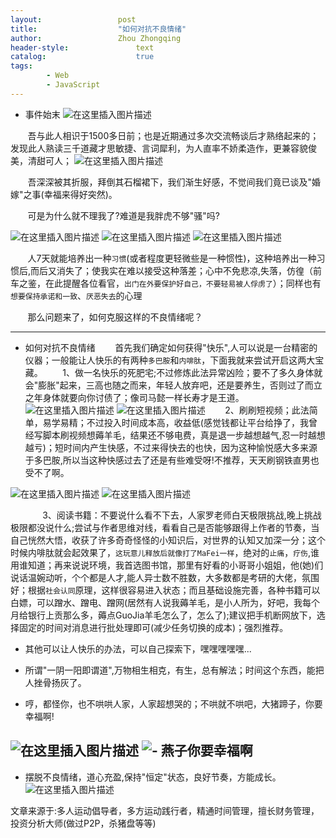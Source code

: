 ```yaml
---
layout:					post
title:					"如何对抗不良情绪"
author:					Zhou Zhongqing
header-style:				text
catalog:					true
tags:
		- Web
		- JavaScript
---
```

- 事件始末
![在这里插入图片描述](https://i-blog.csdnimg.cn/blog_migrate/39bfc5735a6d8aeb38535aeccd7e157b.png#pic_center)

&nbsp;&nbsp;&nbsp;&nbsp;&nbsp;&nbsp;&nbsp;吾与此人相识于1500多日前；也是近期通过多次交流畅谈后才熟络起来的；发现此人熟读三千道藏才思敏捷、言词犀利，为人直率不娇柔造作，更兼容貌俊美，清甜可人；
![在这里插入图片描述](https://i-blog.csdnimg.cn/blog_migrate/47b25c83390a435bb18d3f817908846f.gif#pic_center)

&nbsp;&nbsp;&nbsp;&nbsp;&nbsp;&nbsp;&nbsp;吾深深被其折服，拜倒其石榴裙下，我们渐生好感，不觉间我们竟已谈及"婚嫁"之事(幸福来得好突然)。

&nbsp;&nbsp;&nbsp;&nbsp;&nbsp;&nbsp;&nbsp;可是为什么就不理我了?难道是我胖虎不够"骚"吗?

![在这里插入图片描述](https://i-blog.csdnimg.cn/blog_migrate/9d68805de9d68b76a45bf964cecbc80a.png#pic_center)
 ![在这里插入图片描述](https://i-blog.csdnimg.cn/blog_migrate/45e5dd1a9647141e4a23ede7d3569847.png#pic_center)
 ![在这里插入图片描述](https://i-blog.csdnimg.cn/blog_migrate/4c4f21832d3735604dfcf9ed64953f49.png#pic_center)
 
&nbsp;&nbsp;&nbsp;&nbsp;&nbsp;&nbsp;&nbsp;人7天就能培养出一种`习惯`(或者程度更轻微些是一种惯性)，这种培养出一种习惯后,而后又消失了；使我实在难以接受这种落差；心中不免悲凉,失落，仿徨（前车之鉴，在此提醒各位看官，`出门在外要保护好自己，不要轻易被人俘虏了`）；同样也有`想要保持承诺和一致`、`厌恶失去`的心理

&nbsp;&nbsp;&nbsp;&nbsp;&nbsp;&nbsp;&nbsp;那么问题来了，如何克服这样的不良情绪呢？

------------------------------------------------------------------------------------------------------------
- 如何对抗不良情绪
&nbsp;&nbsp;&nbsp;&nbsp;&nbsp;&nbsp;&nbsp;首先我们确定如何获得"快乐",人可以说是一台精密的仪器；一般能让人快乐的有两种`多巴胺`和`内啡肽`，下面我就来尝试开启这两大宝藏。
&nbsp;&nbsp;&nbsp;&nbsp;&nbsp;&nbsp;&nbsp;1、做一名快乐的死肥宅;不过修炼此法异常凶险；要不了多久身体就会"膨胀"起来，三高也随之而来，年轻人放弃吧，还是要养生，否则过了而立之年身体就要向你讨债了；像司马懿一样长寿才是王道。
![在这里插入图片描述](https://i-blog.csdnimg.cn/blog_migrate/c5d4b8ffa113249967bdeeea05f1903b.png#pic_center)
![在这里插入图片描述](https://i-blog.csdnimg.cn/blog_migrate/52ad97c6e0acbfcd968670af5b0946a0.png#pic_center)
&nbsp;&nbsp;&nbsp;&nbsp;&nbsp;&nbsp;&nbsp;2、刷刷短视频；此法简单，易学易精；不过投入时间成本高，收益低(感觉钱都让平台给挣了，我曾经写脚本刷视频想薅羊毛，结果还不够电费，真是退一步越想越气,忍一时越想越亏)；短时间内产生快感，不过来得快去的也快，因为这种愉悦感大多来源于多巴胺,所以当这种快感过去了还是有些难受呀!不推荐，天天刷钢铁直男也受不了啊。

![在这里插入图片描述](https://i-blog.csdnimg.cn/blog_migrate/027300de636da1379bd19b160d8b37ea.png#pic_center)
![在这里插入图片描述](https://i-blog.csdnimg.cn/blog_migrate/21439eb5b5168f16ab2991793d049724.png#pic_center)

&nbsp;&nbsp;&nbsp;&nbsp;&nbsp;&nbsp;&nbsp;&nbsp;&nbsp;&nbsp;&nbsp;&nbsp;&nbsp;3、阅读书籍：不要说什么看不下去，人家罗老师白天极限挑战,晚上挑战极限都没说什么;尝试与作者思维对线，看看自己是否能够跟得上作者的节奏，当自己恍然大悟，收获了许多奇奇怪怪的小知识后，对世界的认知又加深一分；这个时候内啡肽就会起效果了，`这玩意儿释放后就像打了MaFei一样`，绝对的`止痛`，`疗伤`,谁用谁知道；再来说说环境，我首选图书馆，那里有好看的小哥哥小姐姐，他(她)们说话温婉动听，个个都是人才,能人异士数不胜数，大多数都是考研的大佬，氛围好；根据`社会认同`原理，这样很容易进入状态；而且基础设施完善，各种书籍可以白嫖，可以蹭水、蹭电、蹭网(居然有人说我薅羊毛，是小人所为，好吧，我每个月给银行上贡那么多，薅点GuoJia羊毛怎么了，怎么了);建议把手机断网放下，选择固定的时间对消息进行批处理即可(减少任务切换的成本)；强烈推荐。

- 其他可以让人快乐的办法，可以自己探索下，嘿嘿嘿嘿嘿...
- 所谓"一阴一阳即谓道",万物相生相克，有生，总有解法；时间这个东西，能把人挫骨扬灰了。

- 哼，都怪你，也不哄哄人家，人家超想哭的；不哄就不哄吧，大猪蹄子，你要幸福啊!

![在这里插入图片描述](https://i-blog.csdnimg.cn/blog_migrate/7d2d5046a26a0a860cde8abe116c548c.png#pic_center)
![- 燕子你要幸福啊](https://i-blog.csdnimg.cn/blog_migrate/be7ddb39c0a6bcd5f90faafb6b02967f.png#pic_center)
------------------------------------------------------------------------------------------------------------
- 摆脱不良情绪，道心充盈,保持"恒定"状态，良好节奏，方能成长。
![在这里插入图片描述](https://i-blog.csdnimg.cn/blog_migrate/78c0a028de3af4e96be1baea9e669041.png#pic_center)

文章来源于:多人运动倡导者，多方运动践行者，精通时间管理，擅长财务管理，投资分析大师(做过P2P，杀猪盘等等)




